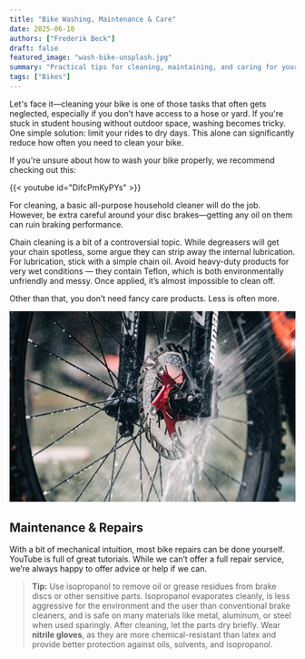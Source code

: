 ```yaml
---
title: "Bike Washing, Maintenance & Care"
date: 2025-06-10
authors: ["Frederik Beck"]
draft: false
featured_image: "wash-bike-unsplash.jpg"
summary: "Practical tips for cleaning, maintaining, and caring for your bike, including chain lubrication and basic repairs."
tags: ["Bikes"]
---
```


Let's face it—cleaning your bike is one of those tasks that often gets neglected, especially if you don’t have access to a hose or yard. If you're stuck in student housing without outdoor space, washing becomes tricky. One simple solution: limit your rides to dry days. This alone can significantly reduce how often you need to clean your bike.

If you're unsure about how to wash your bike properly, we recommend checking out this:

{{< youtube id="DifcPmKyPYs" >}}

For cleaning, a basic all-purpose household cleaner will do the job. However, be extra careful around your disc brakes—getting any oil on them can ruin braking performance.

Chain cleaning is a bit of a controversial topic. While degreasers will get your chain spotless, some argue they can strip away the internal lubrication. For lubrication, stick with a simple chain oil. Avoid heavy-duty products for very wet conditions — they contain Teflon, which is both environmentally unfriendly and messy. Once applied, it’s almost impossible to clean off.

Other than that, you don’t need fancy care products. Less is often more.

![Clean bike on a sunny day](wash-bike-unsplash.jpg)

## Maintenance & Repairs

With a bit of mechanical intuition, most bike repairs can be done yourself. YouTube is full of great tutorials. While we can’t offer a full repair service, we’re always happy to offer advice or help if we can.

> **Tip:** Use isopropanol to remove oil or grease residues from brake discs or other sensitive parts. Isopropanol evaporates cleanly, is less aggressive for the environment and the user than conventional brake cleaners, and is safe on many materials like metal, aluminum, or steel when used sparingly. After cleaning, let the parts dry briefly. Wear **nitrile gloves**, as they are more chemical-resistant than latex and provide better protection against oils, solvents, and isopropanol.
